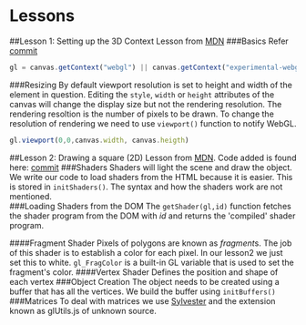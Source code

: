 Lessons
========
##Lesson 1: Setting up the 3D Context
Lesson from [MDN](https://developer.mozilla.org/en-US/docs/Web/WebGL/Getting_started_with_WebGL)
###Basics
Refer [commit](https://github.com/zafarali/experiments/commit/c6e1c4fd6e929d311aeb4fe1e0ff32dc19a43adf)
```javascript
gl = canvas.getContext("webgl") || canvas.getContext("experimental-webgl");
```
###Resizing
By default viewport resolution is set to height and width of the element in question. Editing the `style`, `width` or `height` attributes of the canvas will change the display size but not the rendering resolution. The rendering resoltion is the number of pixels to be drawn. To change the resolution of rendering we need to use `viewport()` function to notify WebGL.
```javascript
gl.viewport(0,0,canvas.width, canvas.heigth)
```

##Lesson 2: Drawing a square (2D)
Lesson from [MDN](https://developer.mozilla.org/en-US/docs/Web/WebGL/Adding_2D_content_to_a_WebGL_context). Code added is found here: [commit](https://github.com/zafarali/experiments/commit/53197a506a54480b210d2dfe4f00240295bdc5a9)
###Shaders 
Shaders will light the scene and draw the object. We write our code to load shaders from the HTML because it is easier. This is stored in `initShaders()`. The syntax and how the shaders work are not mentioned.  
###Loading Shaders from the DOM
The `getShader(gl,id)` function fetches the shader program from the DOM with *id* and returns the 'compiled' shader program.

####Fragment Shader
Pixels of polygons are known as *fragment*s. The job of this shader is to establish a color for each pixel. In our lesson2 we just set this to white. `gl_FragColor` is a built-in GL variable that is used to set the fragment's color.
####Vertex Shader
Defines the position and shape of each vertex
###Object Creation
The object needs to be created using a buffer that has all the vertices. We build the buffer using `initBuffers()`
###Matrices
To deal with matrices we use [Sylvester](http://sylvester.jcoglan.com/) and the extension known as glUtils.js of unknown source.
